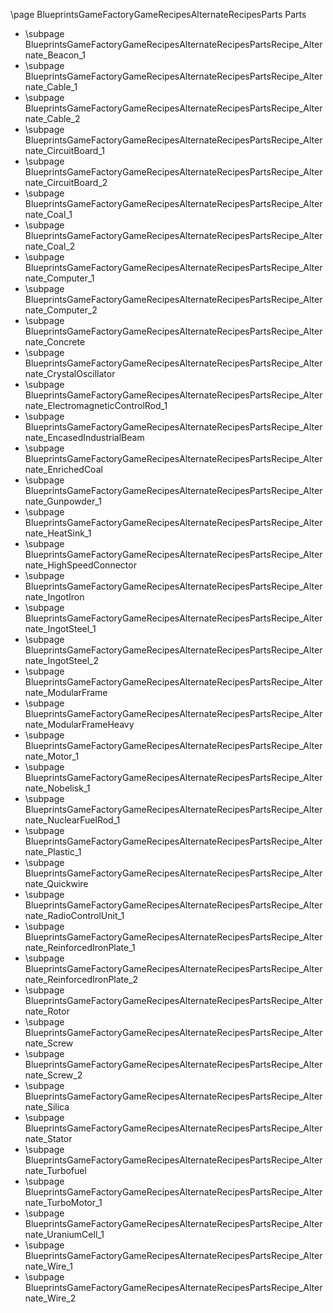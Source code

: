 \page BlueprintsGameFactoryGameRecipesAlternateRecipesParts Parts
- \subpage BlueprintsGameFactoryGameRecipesAlternateRecipesPartsRecipe_Alternate_Beacon_1
- \subpage BlueprintsGameFactoryGameRecipesAlternateRecipesPartsRecipe_Alternate_Cable_1
- \subpage BlueprintsGameFactoryGameRecipesAlternateRecipesPartsRecipe_Alternate_Cable_2
- \subpage BlueprintsGameFactoryGameRecipesAlternateRecipesPartsRecipe_Alternate_CircuitBoard_1
- \subpage BlueprintsGameFactoryGameRecipesAlternateRecipesPartsRecipe_Alternate_CircuitBoard_2
- \subpage BlueprintsGameFactoryGameRecipesAlternateRecipesPartsRecipe_Alternate_Coal_1
- \subpage BlueprintsGameFactoryGameRecipesAlternateRecipesPartsRecipe_Alternate_Coal_2
- \subpage BlueprintsGameFactoryGameRecipesAlternateRecipesPartsRecipe_Alternate_Computer_1
- \subpage BlueprintsGameFactoryGameRecipesAlternateRecipesPartsRecipe_Alternate_Computer_2
- \subpage BlueprintsGameFactoryGameRecipesAlternateRecipesPartsRecipe_Alternate_Concrete
- \subpage BlueprintsGameFactoryGameRecipesAlternateRecipesPartsRecipe_Alternate_CrystalOscillator
- \subpage BlueprintsGameFactoryGameRecipesAlternateRecipesPartsRecipe_Alternate_ElectromagneticControlRod_1
- \subpage BlueprintsGameFactoryGameRecipesAlternateRecipesPartsRecipe_Alternate_EncasedIndustrialBeam
- \subpage BlueprintsGameFactoryGameRecipesAlternateRecipesPartsRecipe_Alternate_EnrichedCoal
- \subpage BlueprintsGameFactoryGameRecipesAlternateRecipesPartsRecipe_Alternate_Gunpowder_1
- \subpage BlueprintsGameFactoryGameRecipesAlternateRecipesPartsRecipe_Alternate_HeatSink_1
- \subpage BlueprintsGameFactoryGameRecipesAlternateRecipesPartsRecipe_Alternate_HighSpeedConnector
- \subpage BlueprintsGameFactoryGameRecipesAlternateRecipesPartsRecipe_Alternate_IngotIron
- \subpage BlueprintsGameFactoryGameRecipesAlternateRecipesPartsRecipe_Alternate_IngotSteel_1
- \subpage BlueprintsGameFactoryGameRecipesAlternateRecipesPartsRecipe_Alternate_IngotSteel_2
- \subpage BlueprintsGameFactoryGameRecipesAlternateRecipesPartsRecipe_Alternate_ModularFrame
- \subpage BlueprintsGameFactoryGameRecipesAlternateRecipesPartsRecipe_Alternate_ModularFrameHeavy
- \subpage BlueprintsGameFactoryGameRecipesAlternateRecipesPartsRecipe_Alternate_Motor_1
- \subpage BlueprintsGameFactoryGameRecipesAlternateRecipesPartsRecipe_Alternate_Nobelisk_1
- \subpage BlueprintsGameFactoryGameRecipesAlternateRecipesPartsRecipe_Alternate_NuclearFuelRod_1
- \subpage BlueprintsGameFactoryGameRecipesAlternateRecipesPartsRecipe_Alternate_Plastic_1
- \subpage BlueprintsGameFactoryGameRecipesAlternateRecipesPartsRecipe_Alternate_Quickwire
- \subpage BlueprintsGameFactoryGameRecipesAlternateRecipesPartsRecipe_Alternate_RadioControlUnit_1
- \subpage BlueprintsGameFactoryGameRecipesAlternateRecipesPartsRecipe_Alternate_ReinforcedIronPlate_1
- \subpage BlueprintsGameFactoryGameRecipesAlternateRecipesPartsRecipe_Alternate_ReinforcedIronPlate_2
- \subpage BlueprintsGameFactoryGameRecipesAlternateRecipesPartsRecipe_Alternate_Rotor
- \subpage BlueprintsGameFactoryGameRecipesAlternateRecipesPartsRecipe_Alternate_Screw
- \subpage BlueprintsGameFactoryGameRecipesAlternateRecipesPartsRecipe_Alternate_Screw_2
- \subpage BlueprintsGameFactoryGameRecipesAlternateRecipesPartsRecipe_Alternate_Silica
- \subpage BlueprintsGameFactoryGameRecipesAlternateRecipesPartsRecipe_Alternate_Stator
- \subpage BlueprintsGameFactoryGameRecipesAlternateRecipesPartsRecipe_Alternate_Turbofuel
- \subpage BlueprintsGameFactoryGameRecipesAlternateRecipesPartsRecipe_Alternate_TurboMotor_1
- \subpage BlueprintsGameFactoryGameRecipesAlternateRecipesPartsRecipe_Alternate_UraniumCell_1
- \subpage BlueprintsGameFactoryGameRecipesAlternateRecipesPartsRecipe_Alternate_Wire_1
- \subpage BlueprintsGameFactoryGameRecipesAlternateRecipesPartsRecipe_Alternate_Wire_2
